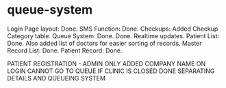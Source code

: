 # queue-system
Login Page layout: Done.
SMS Function: Done.
Checkups: Added Checkup Category table.
Queue System: Done. Done. Realtime updates.
Patient List: Done. Also added list of doctors for easier sorting of records.
Master Record List: Done.
Patient Record: Done.

PATIENT REGISTRATION - ADMIN ONLY
ADDED COMPANY NAME ON LOGIN
CANNOT GO TO QUEUE IF CLINIC IS CLOSED
DONE SEPARATING DETAILS AND QUEUEING SYSTEM